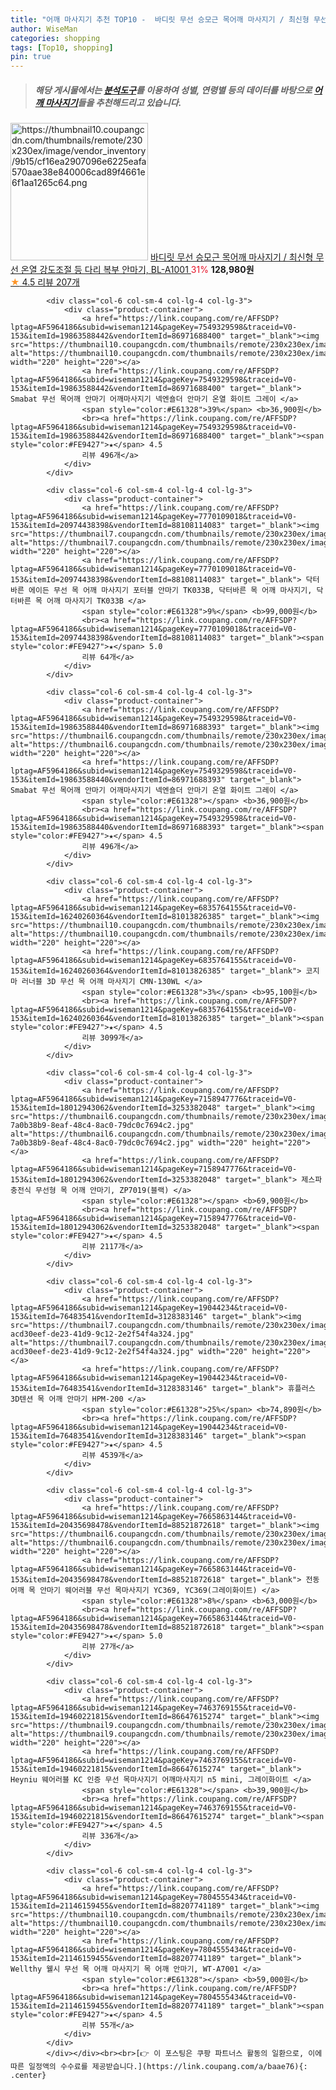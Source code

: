 ```yaml
---
title: "어깨 마사지기 추천 TOP10 -  바디릿 무선 승모근 목어깨 마사지기 / 최신형 무선 온열 강도조절 등 다리 복부 안마기, BL-A1001 "
author: WiseMan
categories: shopping
tags: [Top10, shopping]
pin: true
---
```


> ##### 해당 게시물에서는 [**분석도구**](https://itemscout.io/)를 이용하여 **성별**, **연령별** 등의 데이터를 바탕으로 [**어깨 마사지기**](https://link.coupang.com/a/baae76)들을 추천해드리고 있습니다.
<div class="container"><div class="row">
            <div class="col-6 col-sm-4 col-lg-4 col-lg-3">
                <div class="product-container">
                    <a href="https://link.coupang.com/re/AFFSDP?lptag=AF5964186&subid=wiseman1214&pageKey=7655604119&traceid=V0-153&itemId=20381296048&vendorItemId=87464627907" target="_blank"><img src="https://thumbnail10.coupangcdn.com/thumbnails/remote/230x230ex/image/vendor_inventory/9b15/cf16ea2907096e6225eafa570aae38e840006cad89f4661e6f1aa1265c64.png" alt="https://thumbnail10.coupangcdn.com/thumbnails/remote/230x230ex/image/vendor_inventory/9b15/cf16ea2907096e6225eafa570aae38e840006cad89f4661e6f1aa1265c64.png" width="220" height="220"></a>
                    <a href="https://link.coupang.com/re/AFFSDP?lptag=AF5964186&subid=wiseman1214&pageKey=7655604119&traceid=V0-153&itemId=20381296048&vendorItemId=87464627907" target="_blank"> 바디릿 무선 승모근 목어깨 마사지기 / 최신형 무선 온열 강도조절 등 다리 복부 안마기, BL-A1001 </a>
                    <span style="color:#E61328">31%</span> <b>128,980원</b>
                    <br><a href="https://link.coupang.com/re/AFFSDP?lptag=AF5964186&subid=wiseman1214&pageKey=7655604119&traceid=V0-153&itemId=20381296048&vendorItemId=87464627907" target="_blank"><span style="color:#FE9427">★</span> 4.5
                    리뷰 207개</a>
                </div>
            </div>
            
            <div class="col-6 col-sm-4 col-lg-4 col-lg-3">
                <div class="product-container">
                    <a href="https://link.coupang.com/re/AFFSDP?lptag=AF5964186&subid=wiseman1214&pageKey=7549329598&traceid=V0-153&itemId=19863588442&vendorItemId=86971688400" target="_blank"><img src="https://thumbnail10.coupangcdn.com/thumbnails/remote/230x230ex/image/vendor_inventory/13e7/98fe126177f7ded2f4fd8bb3c80fa5d5f75b390a8dabf00fdf22685fd60b.jpg" alt="https://thumbnail10.coupangcdn.com/thumbnails/remote/230x230ex/image/vendor_inventory/13e7/98fe126177f7ded2f4fd8bb3c80fa5d5f75b390a8dabf00fdf22685fd60b.jpg" width="220" height="220"></a>
                    <a href="https://link.coupang.com/re/AFFSDP?lptag=AF5964186&subid=wiseman1214&pageKey=7549329598&traceid=V0-153&itemId=19863588442&vendorItemId=86971688400" target="_blank"> Smabat 무선 목어깨 안마기 어깨마사지기 넥엔숄더 안마기 온열 화이트 그레이 </a>
                    <span style="color:#E61328">39%</span> <b>36,900원</b>
                    <br><a href="https://link.coupang.com/re/AFFSDP?lptag=AF5964186&subid=wiseman1214&pageKey=7549329598&traceid=V0-153&itemId=19863588442&vendorItemId=86971688400" target="_blank"><span style="color:#FE9427">★</span> 4.5
                    리뷰 496개</a>
                </div>
            </div>
            
            <div class="col-6 col-sm-4 col-lg-4 col-lg-3">
                <div class="product-container">
                    <a href="https://link.coupang.com/re/AFFSDP?lptag=AF5964186&subid=wiseman1214&pageKey=7770109018&traceid=V0-153&itemId=20974438398&vendorItemId=88108114083" target="_blank"><img src="https://thumbnail7.coupangcdn.com/thumbnails/remote/230x230ex/image/vendor_inventory/ecce/c9e9baa3c2cd6f0e1a2edb82315a86eca6744b209937310993e49f9ad1e4.jpg" alt="https://thumbnail7.coupangcdn.com/thumbnails/remote/230x230ex/image/vendor_inventory/ecce/c9e9baa3c2cd6f0e1a2edb82315a86eca6744b209937310993e49f9ad1e4.jpg" width="220" height="220"></a>
                    <a href="https://link.coupang.com/re/AFFSDP?lptag=AF5964186&subid=wiseman1214&pageKey=7770109018&traceid=V0-153&itemId=20974438398&vendorItemId=88108114083" target="_blank"> 닥터바른 에이든 무선 목 어깨 마사지기 포터블 안마기 TK033B, 닥터바른 목 어깨 마사지기, 닥터바른 목 어깨 마사지기 TK033B </a>
                    <span style="color:#E61328">9%</span> <b>99,000원</b>
                    <br><a href="https://link.coupang.com/re/AFFSDP?lptag=AF5964186&subid=wiseman1214&pageKey=7770109018&traceid=V0-153&itemId=20974438398&vendorItemId=88108114083" target="_blank"><span style="color:#FE9427">★</span> 5.0
                    리뷰 64개</a>
                </div>
            </div>
            
            <div class="col-6 col-sm-4 col-lg-4 col-lg-3">
                <div class="product-container">
                    <a href="https://link.coupang.com/re/AFFSDP?lptag=AF5964186&subid=wiseman1214&pageKey=7549329598&traceid=V0-153&itemId=19863588440&vendorItemId=86971688393" target="_blank"><img src="https://thumbnail6.coupangcdn.com/thumbnails/remote/230x230ex/image/vendor_inventory/8404/04f0025c787c01a95b3a2dba8e53db4a350991863f5bec63d96a8076507b.jpg" alt="https://thumbnail6.coupangcdn.com/thumbnails/remote/230x230ex/image/vendor_inventory/8404/04f0025c787c01a95b3a2dba8e53db4a350991863f5bec63d96a8076507b.jpg" width="220" height="220"></a>
                    <a href="https://link.coupang.com/re/AFFSDP?lptag=AF5964186&subid=wiseman1214&pageKey=7549329598&traceid=V0-153&itemId=19863588440&vendorItemId=86971688393" target="_blank"> Smabat 무선 목어깨 안마기 어깨마사지기 넥엔숄더 안마기 온열 화이트 그레이 </a>
                    <span style="color:#E61328"></span> <b>36,900원</b>
                    <br><a href="https://link.coupang.com/re/AFFSDP?lptag=AF5964186&subid=wiseman1214&pageKey=7549329598&traceid=V0-153&itemId=19863588440&vendorItemId=86971688393" target="_blank"><span style="color:#FE9427">★</span> 4.5
                    리뷰 496개</a>
                </div>
            </div>
            
            <div class="col-6 col-sm-4 col-lg-4 col-lg-3">
                <div class="product-container">
                    <a href="https://link.coupang.com/re/AFFSDP?lptag=AF5964186&subid=wiseman1214&pageKey=6835764155&traceid=V0-153&itemId=16240260364&vendorItemId=81013826385" target="_blank"><img src="https://thumbnail10.coupangcdn.com/thumbnails/remote/230x230ex/image/vendor_inventory/cfff/d4145dcd37ae4c2defe7698f0dc951399463268edba0fd9ea58e210a00c9.jpg" alt="https://thumbnail10.coupangcdn.com/thumbnails/remote/230x230ex/image/vendor_inventory/cfff/d4145dcd37ae4c2defe7698f0dc951399463268edba0fd9ea58e210a00c9.jpg" width="220" height="220"></a>
                    <a href="https://link.coupang.com/re/AFFSDP?lptag=AF5964186&subid=wiseman1214&pageKey=6835764155&traceid=V0-153&itemId=16240260364&vendorItemId=81013826385" target="_blank"> 코지마 러너블 3D 무선 목 어깨 마사지기 CMN-130WL </a>
                    <span style="color:#E61328">3%</span> <b>95,100원</b>
                    <br><a href="https://link.coupang.com/re/AFFSDP?lptag=AF5964186&subid=wiseman1214&pageKey=6835764155&traceid=V0-153&itemId=16240260364&vendorItemId=81013826385" target="_blank"><span style="color:#FE9427">★</span> 4.5
                    리뷰 3099개</a>
                </div>
            </div>
            
            <div class="col-6 col-sm-4 col-lg-4 col-lg-3">
                <div class="product-container">
                    <a href="https://link.coupang.com/re/AFFSDP?lptag=AF5964186&subid=wiseman1214&pageKey=7158947776&traceid=V0-153&itemId=18012943062&vendorItemId=3253382048" target="_blank"><img src="https://thumbnail6.coupangcdn.com/thumbnails/remote/230x230ex/image/retail/images/2433804547972301-7a0b38b9-8eaf-48c4-8ac0-79dc0c7694c2.jpg" alt="https://thumbnail6.coupangcdn.com/thumbnails/remote/230x230ex/image/retail/images/2433804547972301-7a0b38b9-8eaf-48c4-8ac0-79dc0c7694c2.jpg" width="220" height="220"></a>
                    <a href="https://link.coupang.com/re/AFFSDP?lptag=AF5964186&subid=wiseman1214&pageKey=7158947776&traceid=V0-153&itemId=18012943062&vendorItemId=3253382048" target="_blank"> 제스파 충전식 무선형 목 어깨 안마기, ZP7019(블랙) </a>
                    <span style="color:#E61328"></span> <b>69,900원</b>
                    <br><a href="https://link.coupang.com/re/AFFSDP?lptag=AF5964186&subid=wiseman1214&pageKey=7158947776&traceid=V0-153&itemId=18012943062&vendorItemId=3253382048" target="_blank"><span style="color:#FE9427">★</span> 4.5
                    리뷰 2117개</a>
                </div>
            </div>
            
            <div class="col-6 col-sm-4 col-lg-4 col-lg-3">
                <div class="product-container">
                    <a href="https://link.coupang.com/re/AFFSDP?lptag=AF5964186&subid=wiseman1214&pageKey=19044234&traceid=V0-153&itemId=76483541&vendorItemId=3128383146" target="_blank"><img src="https://thumbnail7.coupangcdn.com/thumbnails/remote/230x230ex/image/retail/images/4340730149450124-acd30eef-de23-41d9-9c12-2e2f54f4a324.jpg" alt="https://thumbnail7.coupangcdn.com/thumbnails/remote/230x230ex/image/retail/images/4340730149450124-acd30eef-de23-41d9-9c12-2e2f54f4a324.jpg" width="220" height="220"></a>
                    <a href="https://link.coupang.com/re/AFFSDP?lptag=AF5964186&subid=wiseman1214&pageKey=19044234&traceid=V0-153&itemId=76483541&vendorItemId=3128383146" target="_blank"> 휴플러스 3D텐션 목 어깨 안마기 HPM-200 </a>
                    <span style="color:#E61328">25%</span> <b>74,890원</b>
                    <br><a href="https://link.coupang.com/re/AFFSDP?lptag=AF5964186&subid=wiseman1214&pageKey=19044234&traceid=V0-153&itemId=76483541&vendorItemId=3128383146" target="_blank"><span style="color:#FE9427">★</span> 4.5
                    리뷰 4539개</a>
                </div>
            </div>
            
            <div class="col-6 col-sm-4 col-lg-4 col-lg-3">
                <div class="product-container">
                    <a href="https://link.coupang.com/re/AFFSDP?lptag=AF5964186&subid=wiseman1214&pageKey=7665863144&traceid=V0-153&itemId=20435698478&vendorItemId=88521872618" target="_blank"><img src="https://thumbnail6.coupangcdn.com/thumbnails/remote/230x230ex/image/vendor_inventory/b03b/3e22c5206e1c5c3a15de83e98681ec2850f67f9ef69ee088c33fa46b1dd1.jpg" alt="https://thumbnail6.coupangcdn.com/thumbnails/remote/230x230ex/image/vendor_inventory/b03b/3e22c5206e1c5c3a15de83e98681ec2850f67f9ef69ee088c33fa46b1dd1.jpg" width="220" height="220"></a>
                    <a href="https://link.coupang.com/re/AFFSDP?lptag=AF5964186&subid=wiseman1214&pageKey=7665863144&traceid=V0-153&itemId=20435698478&vendorItemId=88521872618" target="_blank"> 전동 어깨 목 안마기 웨어러블 무선 목마사지기 YC369, YC369(그레이화이트) </a>
                    <span style="color:#E61328">8%</span> <b>63,000원</b>
                    <br><a href="https://link.coupang.com/re/AFFSDP?lptag=AF5964186&subid=wiseman1214&pageKey=7665863144&traceid=V0-153&itemId=20435698478&vendorItemId=88521872618" target="_blank"><span style="color:#FE9427">★</span> 5.0
                    리뷰 27개</a>
                </div>
            </div>
            
            <div class="col-6 col-sm-4 col-lg-4 col-lg-3">
                <div class="product-container">
                    <a href="https://link.coupang.com/re/AFFSDP?lptag=AF5964186&subid=wiseman1214&pageKey=7463769155&traceid=V0-153&itemId=19460221815&vendorItemId=86647615274" target="_blank"><img src="https://thumbnail9.coupangcdn.com/thumbnails/remote/230x230ex/image/vendor_inventory/b6ef/edb26b61c21dd562bfd20af830b4eba9bb606e09da0e53bac1cdcdd23e9c.jpg" alt="https://thumbnail9.coupangcdn.com/thumbnails/remote/230x230ex/image/vendor_inventory/b6ef/edb26b61c21dd562bfd20af830b4eba9bb606e09da0e53bac1cdcdd23e9c.jpg" width="220" height="220"></a>
                    <a href="https://link.coupang.com/re/AFFSDP?lptag=AF5964186&subid=wiseman1214&pageKey=7463769155&traceid=V0-153&itemId=19460221815&vendorItemId=86647615274" target="_blank"> Heyniu 웨어러블 KC 인증 무선 목마사지기 어깨마사지기 n5 mini, 그레이화이트 </a>
                    <span style="color:#E61328"></span> <b>39,900원</b>
                    <br><a href="https://link.coupang.com/re/AFFSDP?lptag=AF5964186&subid=wiseman1214&pageKey=7463769155&traceid=V0-153&itemId=19460221815&vendorItemId=86647615274" target="_blank"><span style="color:#FE9427">★</span> 4.5
                    리뷰 336개</a>
                </div>
            </div>
            
            <div class="col-6 col-sm-4 col-lg-4 col-lg-3">
                <div class="product-container">
                    <a href="https://link.coupang.com/re/AFFSDP?lptag=AF5964186&subid=wiseman1214&pageKey=7804555434&traceid=V0-153&itemId=21146159455&vendorItemId=88207741189" target="_blank"><img src="https://thumbnail10.coupangcdn.com/thumbnails/remote/230x230ex/image/vendor_inventory/6f50/bd62142d3a174c1b400f3d14bbb66e24f4c77802433294047148d682e665.jpg" alt="https://thumbnail10.coupangcdn.com/thumbnails/remote/230x230ex/image/vendor_inventory/6f50/bd62142d3a174c1b400f3d14bbb66e24f4c77802433294047148d682e665.jpg" width="220" height="220"></a>
                    <a href="https://link.coupang.com/re/AFFSDP?lptag=AF5964186&subid=wiseman1214&pageKey=7804555434&traceid=V0-153&itemId=21146159455&vendorItemId=88207741189" target="_blank"> Wellthy 웰시 무선 목 어깨 마사지기 목 어깨 안마기, WT-A7001 </a>
                    <span style="color:#E61328"></span> <b>59,000원</b>
                    <br><a href="https://link.coupang.com/re/AFFSDP?lptag=AF5964186&subid=wiseman1214&pageKey=7804555434&traceid=V0-153&itemId=21146159455&vendorItemId=88207741189" target="_blank"><span style="color:#FE9427">★</span> 4.5
                    리뷰 55개</a>
                </div>
            </div>
            </div></div><br><br>[👉 이 포스팅은 쿠팡 파트너스 활동의 일환으로, 이에 따른 일정액의 수수료를 제공받습니다.](https://link.coupang.com/a/baae76){: .center}